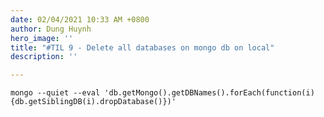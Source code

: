 ```yaml
---
date: 02/04/2021 10:33 AM +0800
author: Dung Huynh
hero_image: ''
title: "#TIL 9 - Delete all databases on mongo db on local"
description: ''

---
```

    mongo --quiet --eval 'db.getMongo().getDBNames().forEach(function(i){db.getSiblingDB(i).dropDatabase()})'